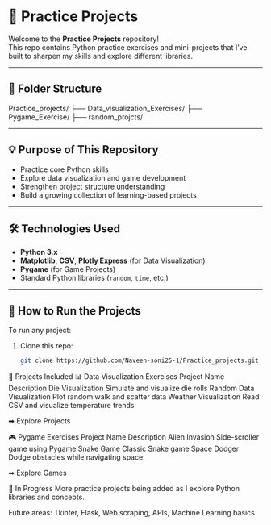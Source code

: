 # 🧪 Practice Projects

Welcome to the **Practice Projects** repository!  
This repo contains Python practice exercises and mini-projects that I’ve built to sharpen my skills and explore different libraries.

---

## 📁 Folder Structure
Practice_projects/
├── Data_visualization_Exercises/
├── Pygame_Exercise/
├── random_projcts/


---

## 💡 Purpose of This Repository

- Practice core Python skills
- Explore data visualization and game development
- Strengthen project structure understanding
- Build a growing collection of learning-based projects

---

## 🛠 Technologies Used

- **Python 3.x**
- **Matplotlib**, **CSV**, **Plotly Express** (for Data Visualization)
- **Pygame** (for Game Projects)
- Standard Python libraries (`random`, `time`, etc.)

---

## 🚀 How to Run the Projects

To run any project:
1. Clone this repo:
   ```bash
   git clone https://github.com/Naveen-soni25-1/Practice_projects.git


📌 Projects Included
📊 Data Visualization Exercises
Project Name	Description
Die Visualization	Simulate and visualize die rolls
Random Data Visualization	Plot random walk and scatter data
Weather Visualization	Read CSV and visualize temperature trends

➡ Explore Projects

🎮 Pygame Exercises
Project Name	Description
Alien Invasion	Side-scroller game using Pygame
Snake Game	Classic Snake game
Space Dodger	Dodge obstacles while navigating space

➡ Explore Games

🔧 In Progress
More practice projects being added as I explore Python libraries and concepts.

Future areas: Tkinter, Flask, Web scraping, APIs, Machine Learning basics

